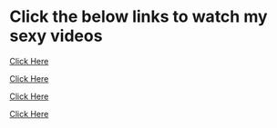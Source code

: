# Click the below links to watch my sexy videos 
[Click Here](https://acesse.one/6AamA)

[Click Here](https://lidsaich.net/4/6588776)

[Click Here](https://nossairt.net/4/6718983)

[Click Here](https://ptugnoaw.net/4/6712208)

